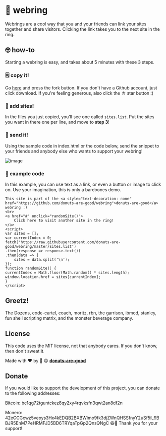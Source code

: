 
# 🔗 webring

Webrings are a cool way that you and your friends can link your sites together and share visitors. Clicking the link takes you to the next site in the ring.


## 🤓 how-to

Starting a webring is easy, and takes about 5 minutes with these 3 steps.

  
### 🗒️ copy it!

Go [here](https://github.com/donuts-are-good/webring) and press the fork button. If you don't have a Github account, just click download. If you're feeling generous, also click the ☆ star button :)  
  
### 🚧 add sites!

In the files you just copied, you'll see one called `sites.list`. Put the sites you want in there one per line, and move to **step 3**!  
  
### 📡 send it!

Using the sample code in index.html or the code below, send the snippet to your friends and anybody else who wants to support your webring!  


![image](https://user-images.githubusercontent.com/96031819/213619576-21ca1cbe-4ffd-412a-8c53-50883c195da4.png)
  

### 🔬 example code

In this example, you can use text as a link, or even a button or image to click on. Use your imagination, this is only a barebones demo.

```
This site is part of the <a style="text-decoration: none" 
href="https://github.com/donuts-are-good/webring">donuts-are-good</a> webring :)
<br>
<a href="#" onclick="randomSite()">
    Click here to visit another site in the ring!
</a>
<script>
var sites = [];
var currentIndex = 0;
fetch('https://raw.githubusercontent.com/donuts-are-good/webring/master/sites.list')
.then(response => response.text())
.then(data => {
    sites = data.split('\n');
});
function randomSite() {
currentIndex = Math.floor(Math.random() * sites.length);
window.location.href = sites[currentIndex];
}
</script>
```


## Greetz!

The Dozens, code-cartel, coach, moritz, rbn, the garrison, ibmcd, stanley, fun shell scripting matrix, and the monster beverage company.
  

## License

This code uses the MIT license, not that anybody cares. If you don't know, then don't sweat it.  
  

Made with ♥ by 🍩 😋 **[donuts-are-good](https://github.com/donuts-are-good)**


## Donate
If you would like to support the development of this project, you can donate to the following addresses:

Bitcoin: bc1qg72tguntckez8qy2xy4rqvksfn3qwt2an8df2n


Monero: 42eCCGcwz5veoys3Hx4kEDQB2BXBWimo9fk3djZWnQHSSfnyY2uSf5iL9BBJR5EnM7PeHRMFJD5BD6TRYqaTpGp2QnsQNgC
😆👏 Thank you for your support!
